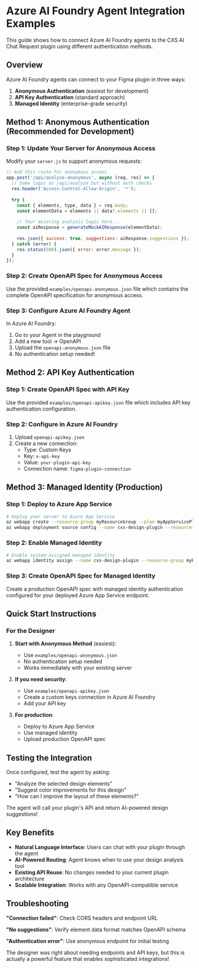# Azure AI Foundry Agent Integration Examples

This guide shows how to connect Azure AI Foundry agents to the CXS AI Chat Request plugin using different authentication methods.

## Overview

Azure AI Foundry agents can connect to your Figma plugin in three ways:

1. **Anonymous Authentication** (easiest for development)
2. **API Key Authentication** (standard approach)  
3. **Managed Identity** (enterprise-grade security)

## Method 1: Anonymous Authentication (Recommended for Development)

### Step 1: Update Your Server for Anonymous Access

Modify your `server.js` to support anonymous requests:

```javascript
// Add this route for anonymous access
app.post('/api/analyze-anonymous', async (req, res) => {
  // Same logic as /api/analyze but without auth checks
  res.header('Access-Control-Allow-Origin', '*');
  
  try {
    const { elements, type, data } = req.body;
    const elementData = elements || data?.elements || [];
    
    // Your existing analysis logic here...
    const aiResponse = generateMockAIResponse(elementData);
    
    res.json({ success: true, suggestions: aiResponse.suggestions });
  } catch (error) {
    res.status(500).json({ error: error.message });
  }
});
```

### Step 2: Create OpenAPI Spec for Anonymous Access

Use the provided `examples/openapi-anonymous.json` file which contains the complete OpenAPI specification for anonymous access.

### Step 3: Configure Azure AI Foundry Agent

In Azure AI Foundry:

1. Go to your Agent in the playground
2. Add a new tool → OpenAPI
3. Upload the `openapi-anonymous.json` file
4. No authentication setup needed!

## Method 2: API Key Authentication

### Step 1: Create OpenAPI Spec with API Key

Use the provided `examples/openapi-apikey.json` file which includes API key authentication configuration.

### Step 2: Configure in Azure AI Foundry

1. Upload `openapi-apikey.json`
2. Create a new connection:
   - Type: Custom Keys
   - Key: `x-api-key`
   - Value: `your-plugin-api-key`
   - Connection name: `figma-plugin-connection`

## Method 3: Managed Identity (Production)

### Step 1: Deploy to Azure App Service

```bash
# Deploy your server to Azure App Service
az webapp create --resource-group myResourceGroup --plan myAppServicePlan --name cxs-design-plugin --runtime "NODE|18-lts"
az webapp deployment source config --name cxs-design-plugin --resource-group myResourceGroup --repo-url https://github.com/damondel/design-request-plugin --branch master
```

### Step 2: Enable Managed Identity

```bash
# Enable system-assigned managed identity
az webapp identity assign --name cxs-design-plugin --resource-group myResourceGroup
```

### Step 3: Create OpenAPI Spec for Managed Identity

Create a production OpenAPI spec with managed identity authentication configured for your deployed Azure App Service endpoint.

## Quick Start Instructions

### For the Designer

1. **Start with Anonymous Method** (easiest):
   - Use `examples/openapi-anonymous.json`
   - No authentication setup needed
   - Works immediately with your existing server

2. **If you need security**:
   - Use `examples/openapi-apikey.json`
   - Create a custom keys connection in Azure AI Foundry
   - Add your API key

3. **For production**:
   - Deploy to Azure App Service
   - Use managed identity
   - Upload production OpenAPI spec

## Testing the Integration

Once configured, test the agent by asking:

- "Analyze the selected design elements"
- "Suggest color improvements for this design"  
- "How can I improve the layout of these elements?"

The agent will call your plugin's API and return AI-powered design suggestions!

## Key Benefits

- **Natural Language Interface**: Users can chat with your plugin through the agent
- **AI-Powered Routing**: Agent knows when to use your design analysis tool
- **Existing API Reuse**: No changes needed to your current plugin architecture
- **Scalable Integration**: Works with any OpenAPI-compatible service

## Troubleshooting

**"Connection failed"**: Check CORS headers and endpoint URL

**"No suggestions"**: Verify element data format matches OpenAPI schema

**"Authentication error"**: Use anonymous endpoint for initial testing

The designer was right about needing endpoints and API keys, but this is actually a powerful feature that enables sophisticated integrations!